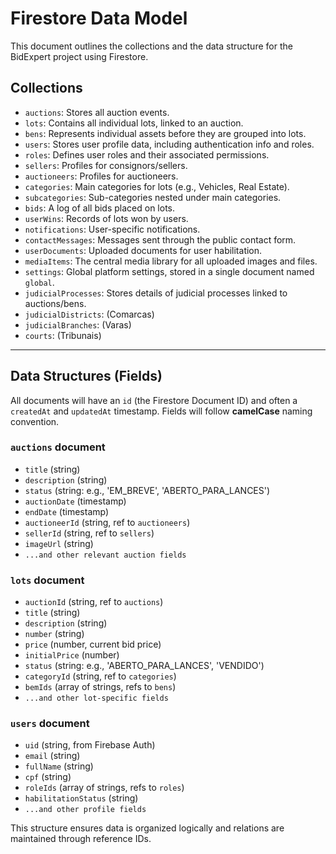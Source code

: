 # Firestore Data Model

This document outlines the collections and the data structure for the BidExpert project using Firestore.

## Collections

-   `auctions`: Stores all auction events.
-   `lots`: Contains all individual lots, linked to an auction.
-   `bens`: Represents individual assets before they are grouped into lots.
-   `users`: Stores user profile data, including authentication info and roles.
-   `roles`: Defines user roles and their associated permissions.
-   `sellers`: Profiles for consignors/sellers.
-   `auctioneers`: Profiles for auctioneers.
-   `categories`: Main categories for lots (e.g., Vehicles, Real Estate).
-   `subcategories`: Sub-categories nested under main categories.
-   `bids`: A log of all bids placed on lots.
-   `userWins`: Records of lots won by users.
-   `notifications`: User-specific notifications.
-   `contactMessages`: Messages sent through the public contact form.
-   `userDocuments`: Uploaded documents for user habilitation.
-   `mediaItems`: The central media library for all uploaded images and files.
-   `settings`: Global platform settings, stored in a single document named `global`.
-   `judicialProcesses`: Stores details of judicial processes linked to auctions/bens.
-   `judicialDistricts`: (Comarcas)
-   `judicialBranches`: (Varas)
-   `courts`: (Tribunais)

---

## Data Structures (Fields)

All documents will have an `id` (the Firestore Document ID) and often a `createdAt` and `updatedAt` timestamp. Fields will follow **camelCase** naming convention.

### `auctions` document
- `title` (string)
- `description` (string)
- `status` (string: e.g., 'EM_BREVE', 'ABERTO_PARA_LANCES')
- `auctionDate` (timestamp)
- `endDate` (timestamp)
- `auctioneerId` (string, ref to `auctioneers`)
- `sellerId` (string, ref to `sellers`)
- `imageUrl` (string)
- `...and other relevant auction fields`

### `lots` document
- `auctionId` (string, ref to `auctions`)
- `title` (string)
- `description` (string)
- `number` (string)
- `price` (number, current bid price)
- `initialPrice` (number)
- `status` (string: e.g., 'ABERTO_PARA_LANCES', 'VENDIDO')
- `categoryId` (string, ref to `categories`)
- `bemIds` (array of strings, refs to `bens`)
- `...and other lot-specific fields`

### `users` document
- `uid` (string, from Firebase Auth)
- `email` (string)
- `fullName` (string)
- `cpf` (string)
- `roleIds` (array of strings, refs to `roles`)
- `habilitationStatus` (string)
- `...and other profile fields`

This structure ensures data is organized logically and relations are maintained through reference IDs.

